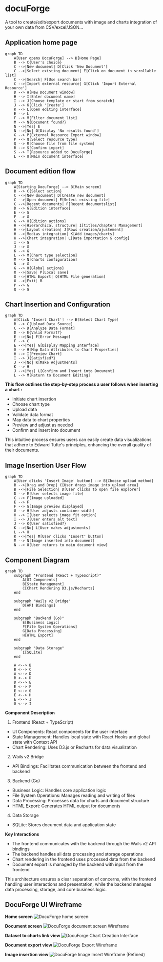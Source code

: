 # docuForge
A tool to create/edit/export documents with image and charts integration of your own data from CSV/excel/JSON...

## Application home page
```mermaid
graph TD
    A[User opens DocuForge] --> B[Home Page]
    B --> C{User's choice}
    C -->|New document| D[Click 'New Document']
    C -->|Select existing document| E[Click on document in scrollable list]
    C -->|Search| F[Use search bar]
    C -->|Import external resource| G[Click 'Import External Resource']
    D --> H[New Document window]
    H --> I[Enter document name]
    I --> J[Choose template or start from scratch]
    J --> K[Click 'Create']
    K --> L[Open editing interface]
    E --> L
    F --> M[Filter document list]
    M --> N{Document found?}
    N -->|Yes| E
    N -->|No| O[Display 'No results found']
    G --> P[External Resource Import window]
    P --> Q[Select resource type]
    Q --> R[Choose file from file system]
    R --> S[Confirm import]
    S --> T[Resource added to DocuForge]
    L --> U[Main document interface]
```

## Document edition flow
```mermaid
graph TD
    A[Starting DocuForge] --> B[Main screen]
    B --> C{Select action}
    C -->|New document| D[Create new document]
    C -->|Open document| E[Select existing file]
    C -->|Recent documents| F[Recent documentslist]
    D --> G[Edition interface]
    E --> G
    F --> G
    G --> H{Edition actions}
    H -->|Hierarchical structure| I[titles/chapters Management]
    H -->|Layout creation| J[Rows creation/ajustement]
    H -->|Medias integration| K[Add images/charts]
    H -->|Chart integration| L[Data importation & config]
    I --> G
    J --> G
    K --> G
    L --> M[Chart type selection]
    M --> N[Charts configuration]
    N --> G
    G --> O{Global actions}
    O -->|Save| P[Local save]
    O -->|HTML Export| Q[HTML File generation]
    O -->|Exit| B
    P --> G
    Q --> G
```

## Chart Insertion and Configuration
```mermaid
graph TD
    A[Click 'Insert Chart'] --> B[Select Chart Type]
    B --> C[Upload Data Source]
    C --> D[Analyze Data Format]
    D --> E{Valid Format?}
    E -->|No| F[Error Message]
    F --> C
    E -->|Yes| G[Display Mapping Interface]
    G --> H[Map Data Attributes to Chart Properties]
    H --> I[Preview Chart]
    I --> J{Satisfied?}
    J -->|No| K[Make Adjustments]
    K --> H
    J -->|Yes| L[Confirm and Insert into Document]
    L --> M[Return to Document Editing]
```

**This flow outlines the step-by-step process a user follows when inserting a chart :**
- Initiate chart insertion
- Choose chart type
- Upload data
- Validate data format
- Map data to chart properties
- Preview and adjust as needed
- Confirm and insert into document

This intuitive process ensures users can easily create data visualizations that adhere to Edward Tufte's principles, enhancing the overall quality of their documents.

## Image Insertion User Flow

```mermaid
graph TD
    A[User clicks 'Insert Image' button] --> B{Choose upload method}
    B -->|Drag and Drop| C[User drags image into upload area]
    B -->|File Selection| D[User clicks to open file explorer]
    D --> E[User selects image file]
    C --> F[Image uploaded]
    E --> F
    F --> G[Image preview displayed]
    G --> H[User adjusts container width]
    H --> I[User selects image fit option]
    I --> J[User enters alt text]
    J --> K{User satisfied?}
    K -->|No| L[User makes adjustments]
    L --> H
    K -->|Yes| M[User clicks 'Insert' button]
    M --> N[Image inserted into document]
    N --> O[User returns to main document view]
```

## Component Diagram
```mermaid
graph TD
    subgraph "Frontend (React + TypeScript)"
        A[UI Components]
        B[State Management]
        C[Chart Rendering D3.js/Recharts]
    end

    subgraph "Wails v2 Bridge"
        D[API Bindings]
    end

    subgraph "Backend (Go)"
        E[Business Logic]
        F[File System Operations]
        G[Data Processing]
        H[HTML Export]
    end

    subgraph "Data Storage"
        I[SQLite]
    end

    A <--> B
    B <--> C
    A <--> D
    B <--> D
    D <--> E
    E <--> F
    E <--> G
    E <--> H
    E <--> I
    G <--> I
```
**Component Description**
1. Frontend (React + TypeScript)
  - UI Components: React components for the user interface
  - State Management: Handles local state with React Hooks and global state with Context API
  - Chart Rendering: Uses D3.js or Recharts for data visualization
2. Wails v2 Bridge
  - API Bindings: Facilitates communication between the frontend and backend
3. Backend (Go)
  - Business Logic: Handles core application logic
  - File System Operations: Manages reading and writing of files
  - Data Processing: Processes data for charts and document structure
  - HTML Export: Generates HTML output for documents
4. Data Storage
  - SQLite: Stores document data and application state

**Key Interactions**
- The frontend communicates with the backend through the Wails v2 API bindings
- The backend handles all data processing and storage operations
- Chart rendering in the frontend uses processed data from the backend
- Document export is managed by the backend with input from the frontend

This architecture ensures a clear separation of concerns, with the frontend handling user interactions and presentation, while the backend manages data processing, storage, and core business logic.


## DocuForge UI Wireframe

**Home screen**
![DocuForge home screen](repo/docuforge-home-page-wireframe.svg)

**Document screen**
![DocuForge document screen Wireframe](repo/docuforge-main-wireframe.svg)

**Dataset to charts link view**
![DocuForge Chart Creation Interface](repo/docuforge-chart-creation-wireframe.svg)

**Document export view**
![DocuForge Export Wireframe](repo/docuforge-export-wireframe.svg)

**Image insertion view**
![DocuForge Image Insert Wireframe (Refined)](repo/docuforge-image-insert-wireframe.svg)